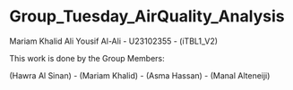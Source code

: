 # Group_Tuesday_AirQuality_Analysis
Mariam Khalid Ali Yousif Al-Ali - U23102355 - (iTBL1_V2)

This work is done by the Group Members:

(Hawra Al Sinan) - (Mariam Khalid) - (Asma Hassan) - (Manal Alteneiji)

